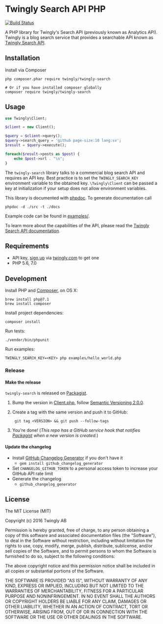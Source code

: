 # Twingly Search API PHP

[![Build Status](https://travis-ci.org/twingly/twingly-search-api-php.png?branch=master)](https://travis-ci.org/twingly/twingly-search-api-php)

A PHP library for Twingly's Search API (previously known as Analytics API). Twingly is a blog search service that provides a searchable API known as [Twingly Search API](https://developer.twingly.com/resources/search/).

## Installation

Install via Composer

```shell
php composer.phar require twingly/twingly-search

# Or if you have installed composer globally
composer require twingly/twingly-search
```

## Usage

```php
use Twingly\Client;

$client = new Client();

$query = $client->query();
$query->search_query = 'github page-size:10 lang:sv';
$result = $query->execute();

foreach($result->posts as $post) {
    echo $post->url . "\n";
}
```

The `twingly-search` library talks to a commercial blog search API and requires an API key. Best practice is to set the `TWINGLY_SEARCH_KEY` environment variable to the obtained key. `\Twingly\Client` can be passed a key at initialization if your setup does not allow environment variables.

This library is documented with [phpdoc](http://www.phpdoc.org/). To generate documentation call

```shell
phpdoc -d ./src -t ./docs
```

Example code can be found in [examples/](examples/).

To learn more about the capabilities of the API, please read the [Twingly Search API documentation](https://developer.twingly.com/resources/search/).

## Requirements

* API key, [sign up](https://www.twingly.com/try-for-free) via [twingly.com](https://www.twingly.com/) to get one
* PHP 5.6, 7.0

## Development

Install PHP and [Composer], on OS X:

    brew install php@7.1
    brew install composer

Install project dependencies:

    composer install

Run tests:

    ./vendor/bin/phpunit

Run examples:

    TWINGLY_SEARCH_KEY=<KEY> php examples/hello_world.php

### Release

#### Make the release

`twingly-search` is released on [Packagist].

1. Bump the version in [Client.php](src/Client.php), follow [Semantic Versioning 2.0.0](http://semver.org/).
1. Create a tag with the same version and push it to GitHub:

        git tag <VERSION> && git push --follow-tags

1. You're done! (*This repo has a GitHub service hook that notifies [Packagist] when a new version is created.*)

[Composer]: https://getcomposer.org/
[Packagist]: https://packagist.org

#### Update the changelog

* Install [GitHub Changelog Generator](https://github.com/skywinder/github-changelog-generator/) if you don't have it
  * `gem install github_changelog_generator`
* Set `CHANGELOG_GITHUB_TOKEN` to a personal access token to increase your GitHub API rate limit
* Generate the changelog
  * `github_changelog_generator`

## License

The MIT License (MIT)

Copyright (c) 2016 Twingly AB

Permission is hereby granted, free of charge, to any person obtaining a copy of
this software and associated documentation files (the "Software"), to deal in
the Software without restriction, including without limitation the rights to
use, copy, modify, merge, publish, distribute, sublicense, and/or sell copies of
the Software, and to permit persons to whom the Software is furnished to do so,
subject to the following conditions:

The above copyright notice and this permission notice shall be included in all
copies or substantial portions of the Software.

THE SOFTWARE IS PROVIDED "AS IS", WITHOUT WARRANTY OF ANY KIND, EXPRESS OR
IMPLIED, INCLUDING BUT NOT LIMITED TO THE WARRANTIES OF MERCHANTABILITY, FITNESS
FOR A PARTICULAR PURPOSE AND NONINFRINGEMENT. IN NO EVENT SHALL THE AUTHORS OR
COPYRIGHT HOLDERS BE LIABLE FOR ANY CLAIM, DAMAGES OR OTHER LIABILITY, WHETHER
IN AN ACTION OF CONTRACT, TORT OR OTHERWISE, ARISING FROM, OUT OF OR IN
CONNECTION WITH THE SOFTWARE OR THE USE OR OTHER DEALINGS IN THE SOFTWARE.

